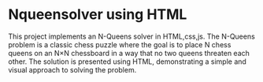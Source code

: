 # Nqueensolver using HTML
This project implements an N-Queens solver in HTML,css,js. The N-Queens problem is a classic chess puzzle where the goal is to place N chess queens on an N×N chessboard in a way that no two queens threaten each other. The solution is presented using HTML, demonstrating a simple and visual approach to solving the problem.
